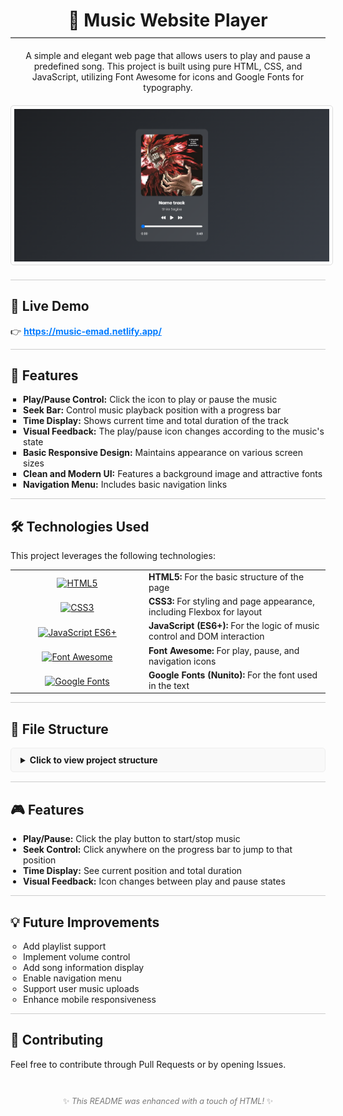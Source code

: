 <div align="center">
  <h1 style="border-bottom: 2px solid #777; padding-bottom: 10px;">🎵 Music Website Player</h1>
</div>

<p align="center">
  A simple and elegant web page that allows users to play and pause a predefined song. This project is built using pure HTML, CSS, and JavaScript, utilizing Font Awesome for icons and Google Fonts for typography.
</p>

<div align="center" style="margin-top: 20px; margin-bottom: 20px;">
  <img src="Assests/screenshot.png" alt="Screenshot of the page" width="750" style="border: 1px solid #ddd; border-radius: 5px; padding: 5px;">
</div>

<hr style="height:1px;border:none;color:#ccc;background-color:#ccc;">

<h2>🔗 Live Demo</h2>
<p>👉 <a href="https://music-emad.netlify.app/" target="_blank" rel="noopener noreferrer" style="font-weight: bold; color: #007bff;">https://music-emad.netlify.app/</a></p>

<hr style="height:1px;border:none;color:#ccc;background-color:#ccc;">

<h2>🚀 Features</h2>
<ul style="list-style-type: square; padding-left: 20px;">
  <li><strong>Play/Pause Control:</strong> Click the icon to play or pause the music</li>
  <li><strong>Seek Bar:</strong> Control music playback position with a progress bar</li>
  <li><strong>Time Display:</strong> Shows current time and total duration of the track</li>
  <li><strong>Visual Feedback:</strong> The play/pause icon changes according to the music's state</li>
  <li><strong>Basic Responsive Design:</strong> Maintains appearance on various screen sizes</li>
  <li><strong>Clean and Modern UI:</strong> Features a background image and attractive fonts</li>
  <li><strong>Navigation Menu:</strong> Includes basic navigation links</li>
</ul>

<hr style="height:1px;border:none;color:#ccc;background-color:#ccc;">

<h2>🛠️ Technologies Used</h2>
<p>This project leverages the following technologies:</p>
<table border="0" cellpadding="8" cellspacing="0" width="100%">
  <tr>
    <td width="200px" align="center" valign="top" style="padding-top:12px;"><a href="https://developer.mozilla.org/en-US/docs/Web/Guide/HTML/HTML5" target="_blank" rel="noopener noreferrer"><img src="https://img.shields.io/badge/HTML5-E34F26?style=for-the-badge&logo=html5&logoColor=white" alt="HTML5" height="30"></a></td>
    <td valign="top"><strong>HTML5:</strong> For the basic structure of the page</td>
  </tr>
  <tr>
    <td width="200px" align="center" valign="top" style="padding-top:12px;"><a href="https://developer.mozilla.org/en-US/docs/Web/CSS" target="_blank" rel="noopener noreferrer"><img src="https://img.shields.io/badge/CSS3-1572B6?style=for-the-badge&logo=css3&logoColor=white" alt="CSS3" height="30"></a></td>
    <td valign="top"><strong>CSS3:</strong> For styling and page appearance, including Flexbox for layout</td>
  </tr>
  <tr>
    <td width="200px" align="center" valign="top" style="padding-top:12px;"><a href="https://developer.mozilla.org/en-US/docs/Web/JavaScript" target="_blank" rel="noopener noreferrer"><img src="https://img.shields.io/badge/JavaScript-F7DF1E?style=for-the-badge&logo=javascript&logoColor=black" alt="JavaScript ES6+" height="30"></a></td>
    <td valign="top"><strong>JavaScript (ES6+):</strong> For the logic of music control and DOM interaction</td>
  </tr>
  <tr>
    <td width="200px" align="center" valign="top" style="padding-top:12px;"><a href="https://fontawesome.com/" target="_blank" rel="noopener noreferrer"><img src="https://img.shields.io/badge/Font_Awesome-528DD7?style=for-the-badge&logo=fontawesome&logoColor=white" alt="Font Awesome" height="30"></a></td>
    <td valign="top"><strong>Font Awesome:</strong> For play, pause, and navigation icons</td>
  </tr>
  <tr>
    <td width="200px" align="center" valign="top" style="padding-top:12px;"><a href="https://fonts.google.com/" target="_blank" rel="noopener noreferrer"><img src="https://img.shields.io/badge/Google_Fonts-4285F4?style=for-the-badge&logo=googlefonts&logoColor=white" alt="Google Fonts" height="30"></a></td>
    <td valign="top"><strong>Google Fonts (Nunito):</strong> For the font used in the text</td>
  </tr>
</table>

<hr style="height:1px;border:none;color:#ccc;background-color:#ccc;">

<h2>📂 File Structure</h2>
<details style="background-color: #f9f9f9; border: 1px solid #eee; border-radius: 5px; padding: 10px 15px; margin-bottom:15px;">
  <summary style="cursor: pointer; font-weight: bold;">Click to view project structure</summary>
  <pre style="background-color: #f0f0f0; border: 1px solid #ddd; border-radius: 3px; padding: 10px; margin-top:10px; overflow-x: auto;">
.
├── audio/
│   └── escalon.mp3 (Audio file)
├── Assests/
│   ├── cover.jpg (Cover music)
│   └── screenshot.png (Screenshot)
├── scripts/
│   └── player.js (JavaScript code for music control)
├── styles/
│   ├── base.css (CSS code for base styles)
│   ├── ui.css (CSS code for ui styles)
│   └── Responsive.css (CSS code for Responsive styles)
└── index.html (Main HTML file)
  </pre>
</details>

<hr style="height:1px;border:none;color:#ccc;background-color:#ccc;">

<h2>🎮 Features</h2>
<ul style="list-style-type: disc; padding-left: 20px;">
  <li><strong>Play/Pause:</strong> Click the play button to start/stop music</li>
  <li><strong>Seek Control:</strong> Click anywhere on the progress bar to jump to that position</li>
  <li><strong>Time Display:</strong> See current position and total duration</li>
  <li><strong>Visual Feedback:</strong> Icon changes between play and pause states</li>
</ul>

<hr style="height:1px;border:none;color:#ccc;background-color:#ccc;">

<h2>💡 Future Improvements</h2>
<ul style="list-style-type: circle; padding-left: 20px;">
  <li>Add playlist support</li>
  <li>Implement volume control</li>
  <li>Add song information display</li>
  <li>Enable navigation menu</li>
  <li>Support user music uploads</li>
  <li>Enhance mobile responsiveness</li>
</ul>

<hr style="height:1px;border:none;color:#ccc;background-color:#ccc;">

<h2>🤝 Contributing</h2>
<p>Feel free to contribute through Pull Requests or by opening Issues.</p>

<br>
<div align="center" style="font-size: 0.9em; color: #777;">
  <p>✨ <em>This README was enhanced with a touch of HTML!</em> ✨</p>
</div>

